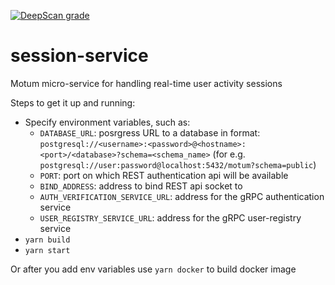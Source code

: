 [![DeepScan grade](https://deepscan.io/api/teams/8152/projects/11539/branches/172734/badge/grade.svg)](https://deepscan.io/dashboard#view=project&tid=8152&pid=11539&bid=172734)
# session-service
Motum micro-service for handling real-time user activity sessions

Steps to get it up and running:
- Specify environment variables, such as:
  - `DATABASE_URL`: posrgress URL to a database in format: `postgresql://<username>:<password>@<hostname>:<port>/<database>?schema=<schema_name>` (for e.g. `postgresql://user:password@localhost:5432/motum?schema=public`)
  - `PORT`: port on which REST authentication api will be available
  - `BIND_ADDRESS`: address to bind REST api socket to
  - `AUTH_VERIFICATION_SERVICE_URL`: address for the gRPC authentication service
  - `USER_REGISTRY_SERVICE_URL`: address for the gRPC user-registry service
- `yarn build`
- `yarn start`

Or after you add env variables use `yarn docker` to build docker image
